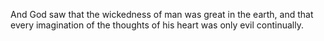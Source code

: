 And God saw that the wickedness of man was great in the earth, and that every imagination of the thoughts of his heart was only evil continually.
